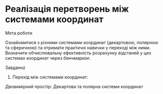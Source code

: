 # Реалізація перетворень між системами координат

Мета роботи

Ознайомитися з різними системами координат (декартовою, полярною та сферичною) та отримати практичні навички у переході між ними. Визначити обчислювальну ефективність розрахунку відстаней у цих системах координат через бенчмаркінг.


Завданнz

1.	Перехід між системами координат:

Двовимірний простір: Декартова та полярна системи координат

